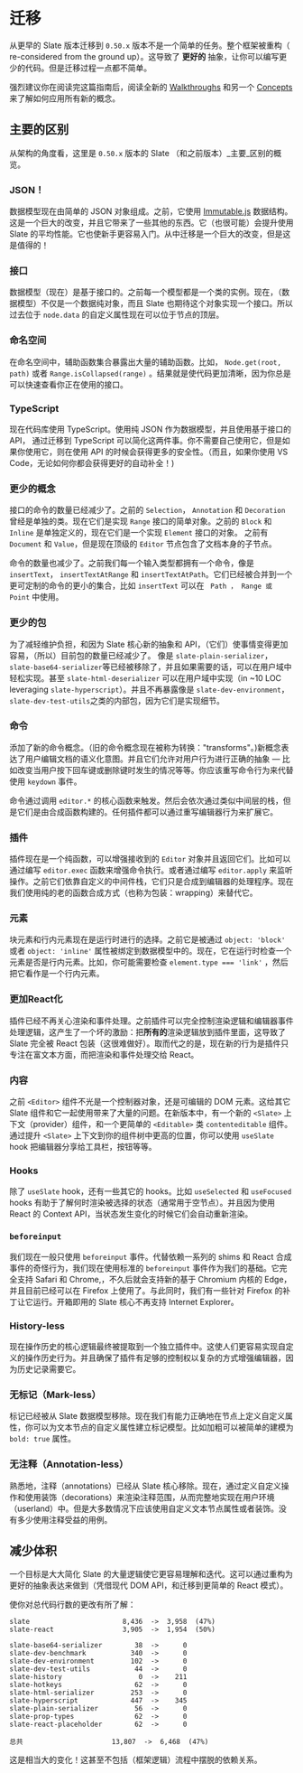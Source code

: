 # 迁移

从更早的 Slate 版本迁移到 `0.50.x` 版本不是一个简单的任务。整个框架被重构（ re-considered from the ground up）。这导致了 **更好的** 抽象，让你可以编写更少的代码。但是迁移过程一点都不简单。

强烈建议你在阅读完这篇指南后，阅读全新的 [Walkthroughs](../walkthroughs/01-installing-slate.md) 和另一个 [Concepts](./01-interfaces.md) 来了解如何应用所有新的概念。

## 主要的区别

从架构的角度看，这里是 `0.50.x` 版本的 Slate （和之前版本）_主要_区别的概览。

### JSON！

数据模型现在由简单的 JSON 对象组成。之前，它使用 [Immutable.js](https://immutable-js.github.io/immutable-js/) 数据结构。这是一个巨大的改变，并且它带来了一些其他的东西。它（也很可能）会提升使用 Slate 的平均性能。它也使新手更容易入门。从中迁移是一个巨大的改变，但是这是值得的！

### 接口

数据模型（现在）是基于接口的。之前每一个模型都是一个类的实例。现在，（数据模型）不仅是一个数据纯对象，而且 Slate 也期待这个对象实现一个接口。所以过去位于 `node.data` 的自定义属性现在可以位于节点的顶层。

### 命名空间

在命名空间中，辅助函数集合暴露出大量的辅助函数。比如， `Node.get(root, path)` 或者 `Range.isCollapsed(range)` 。结果就是使代码更加清晰，因为你总是可以快速查看你正在使用的接口。

### TypeScript

现在代码库使用 TypeScript。使用纯 JSON 作为数据模型，并且使用基于接口的 API， 通过迁移到 TypeScript 可以简化这两件事。你不需要自己使用它，但是如果你使用它，则在使用 API 的时候会获得更多的安全性。（而且，如果你使用 VS Code，无论如何你都会获得更好的自动补全！)

### 更少的概念

接口的命令的数量已经减少了。之前的 `Selection`， `Annotation` 和 `Decoration` 曾经是单独的类。现在它们是实现 `Range` 接口的简单对象。之前的 `Block` 和 `Inline` 是单独定义的，现在它们是一个实现 `Element` 接口的对象。 之前有 `Document` 和 `Value`，但是现在顶级的 `Editor` 节点包含了文档本身的子节点。

命令的数量也减少了。之前我们每一个输入类型都拥有一个命令，像是 `insertText`， `insertTextAtRange` 和 `insertTextAtPath`。它们已经被合并到一个更可定制的命令的更小的集合，比如 `insertText` 可以在 ` Path ， Range 或 Point` 中使用。

### 更少的包

为了减轻维护负担，和因为 Slate 核心新的抽象和  API，（它们）使事情变得更加容易，（所以）目前包的数量已经减少了。 像是 `slate-plain-serializer`， `slate-base64-serializer`等已经被移除了，并且如果需要的话，可以在用户域中轻松实现。甚至 `slate-html-deserializer` 可以在用户域中实现（in ~10 LOC leveraging `slate-hyperscript`）。并且不再暴露像是 `slate-dev-environment`， `slate-dev-test-utils`之类的内部包，因为它们是实现细节。

### 命令

添加了新的命令概念。（旧的命令概念现在被称为转换："transforms"。)新概念表达了用户编辑文档的语义化意图。并且它们允许对用户行为进行正确的抽象 — 比如改变当用户按下回车键或删除键时发生的情况等等。你应该重写命令行为来代替使用 `keydown` 事件。

命令通过调用 `editor.*` 的核心函数来触发。然后会依次通过类似中间层的栈，但是它们是由合成函数构建的。任何插件都可以通过重写编辑器行为来扩展它。

### 插件

插件现在是一个纯函数，可以增强接收到的 `Editor` 对象并且返回它们。比如可以通过编写 `editor.exec` 函数来增强命令执行。或者通过编写 `editor.apply` 来监听操作。之前它们依靠自定义的中间件栈，它们只是合成到编辑器的处理程序。现在我们使用纯的老的函数合成方式（也称为包装：wrapping）来替代它。

### 元素

块元素和行内元素现在是运行时进行的选择。之前它是被通过 `object: 'block'` 或者 `object: 'inline'` 属性被绑定到数据模型中的。现在，它在运行时检查一个元素是否是行内元素。比如，你可能需要检查 `element.type === 'link'` ，然后把它看作是一个行内元素。

### 更加React化

插件已经不再关心渲染和事件处理。之前插件可以完全控制渲染逻辑和编辑器事件处理逻辑，这产生了一个坏的激励：把**所有的**渲染逻辑放到插件里面，这导致了 Slate 完全被 React 包装（这很难做好）。取而代之的是，现在新的行为是插件只专注在富文本方面，而把渲染和事件处理交给 React。

### 内容

之前 `<Editor>` 组件不光是一个控制器对象，还是可编辑的 DOM 元素。这给其它 Slate 组件和它一起使用带来了大量的问题。在新版本中，有一个新的 `<Slate>` 上下文（provider）组件，和一个更简单的 `<Editable>` 类 `contenteditable` 组件。通过提升 `<Slate>` 上下文到你的组件树中更高的位置，你可以使用  `useSlate` hook 把编辑器分享给工具栏，按钮等等。

### Hooks

除了 `useSlate` hook，还有一些其它的 hooks。比如 `useSelected` 和 `useFocused` hooks 有助于了解何时渲染被选择的状态（通常用于空节点）。并且因为使用 React 的 Context API，当状态发生变化的时候它们会自动重新渲染。

### `beforeinput`

我们现在一般只使用 `beforeinput` 事件。代替依赖一系列的 shims 和 React 合成事件的奇怪行为，我们现在使用标准的 `beforeinput` 事件作为我们的基础。它完全支持 Safari 和 Chrome,，不久后就会支持新的基于 Chromium 内核的 Edge，并且目前已经可以在 Firefox 上使用了。与此同时，我们有一些针对 Firefox 的补丁让它运行。开箱即用的 Slate 核心不再支持 Internet Explorer。

### History-less

现在操作历史的核心逻辑最终被提取到一个独立插件中。这使人们更容易实现自定义的操作历史行为。并且确保了插件有足够的控制权以复杂的方式增强编辑器，因为历史记录需要它。

### 无标记（Mark-less）

标记已经被从 Slate 数据模型移除。现在我们有能力正确地在节点上定义自定义属性，你可以为文本节点的自定义属性建立标记模型。比如加粗可以被简单的建模为 `bold: true` 属性。

### 无注释（Annotation-less）

熟悉地，注释（annotations）已经从 Slate 核心移除。现在，通过定义自定义操作和使用装饰（decorations）来渲染注释范围，从而完整地实现在用户环境（userland）中。但是大多数情况下应该使用自定义文本节点属性或者装饰。没有多少使用注释受益的用例。

## 减少体积

一个目标是大大简化 Slate 的大量逻辑使它更容易理解和迭代。这可以通过重构为更好的抽象表达来做到（凭借现代 DOM API，和迁移到更简单的 React 模式）。

使你对总代码行数的更改有所了解：

```
slate                       8,436  ->  3,958  (47%)
slate-react                 3,905  ->  1,954  (50%)

slate-base64-serializer        38  ->      0
slate-dev-benchmark           340  ->      0
slate-dev-environment         102  ->      0
slate-dev-test-utils           44  ->      0
slate-history                   0  ->    211
slate-hotkeys                  62  ->      0
slate-html-serializer         253  ->      0
slate-hyperscript             447  ->    345
slate-plain-serializer         56  ->      0
slate-prop-types               62  ->      0
slate-react-placeholder        62  ->      0

总共                      13,807  ->  6,468  (47%)
```

这是相当大的变化！这甚至不包括（框架逻辑）流程中摆脱的依赖关系。
